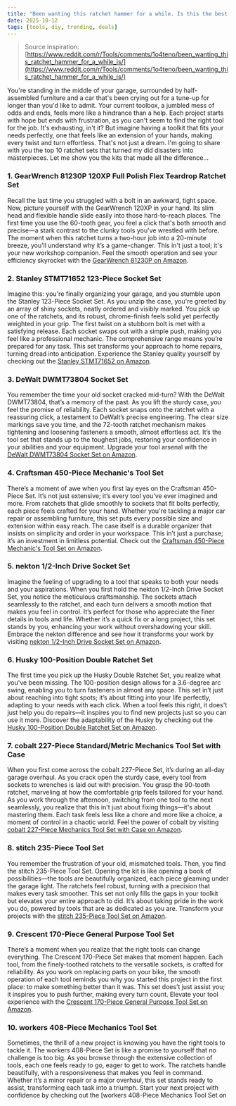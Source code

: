 ```yaml
---
title: "Been wanting this ratchet hammer for a while. Is this the best kit?"
date: 2025-10-12
tags: [tools, diy, trending, deals]
---
```


> Source inspiration: [https://www.reddit.com/r/Tools/comments/1o4teno/been_wanting_this_ratchet_hammer_for_a_while_is/](https://www.reddit.com/r/Tools/comments/1o4teno/been_wanting_this_ratchet_hammer_for_a_while_is/)

You're standing in the middle of your garage, surrounded by half-assembled furniture and a car that's been crying out for a tune-up for longer than you'd like to admit. Your current toolbox, a jumbled mess of odds and ends, feels more like a hindrance than a help. Each project starts with hope but ends with frustration, as you can't seem to find the right tool for the job. It's exhausting, in't it? But imagine having a toolkit that fits your needs perfectly, one that feels like an extension of your hands, making every twist and turn effortless. That's not just a dream. I'm going to share with you the top 10 ratchet sets that turned my did disasters into masterpieces. Let me show you the kits that made all the difference...

### 1. GearWrench 81230P 120XP Full Polish Flex Teardrop Ratchet Set

Recall the last time you struggled with a bolt in an awkward, tight space. Now, picture yourself with the GearWrench 120XP in your hand. Its slim head and flexible handle slide easily into those hard-to-reach places. The first time you use the 60-tooth gear, you feel a click that's both smooth and precise—a stark contrast to the clunky tools you've wrestled with before. The moment when this ratchet turns a two-hour job into a 20-minute breeze, you'll understand why it’s a game-changer. This in't just a tool; it's your new workshop companion. Feel the smooth operation and see your efficiency skyrocket with the [GearWrench 81230P on Amazon](http's://wow.amazon.com/s?k=GearWrench+81230P+120XP+Full+Polish+Flex+Teardrop+Ratchet+Set&tag=practo-20).

### 2. Stanley STMT71652 123-Piece Socket Set

Imagine this: you're finally organizing your garage, and you stumble upon the Stanley 123-Piece Socket Set. As you unzip the case, you're greeted by an array of shiny sockets, neatly ordered and visibly marked. You pick up one of the ratchets, and its robust, chrome-finish feels solid yet perfectly weighted in your grip. The first twist on a stubborn bolt is met with a satisfying release. Each socket swaps out with a simple push, making you feel like a professional mechanic. The comprehensive range means you’re prepared for any task. This set transforms your approach to home repairs, turning dread into anticipation. Experience the Stanley quality yourself by checking out the [Stanley STMT71652 on Amazon](http's://wow.amazon.com/s?k=Stanley+STMT71652+123-Piece+Socket+Set&tag=practo-20).

### 3. DeWalt DWMT73804 Socket Set

You remember the time your old socket cracked mid-turn? With the DeWalt DWMT73804, that’s a memory of the past. As you lift the sturdy case, you feel the promise of reliability. Each socket snaps onto the ratchet with a reassuring click, a testament to DeWalt’s precise engineering. The clear size markings save you time, and the 72-tooth ratchet mechanism makes tightening and loosening fasteners a smooth, almost effortless act. It’s the tool set that stands up to the toughest jobs, restoring your confidence in your abilities and your equipment. Upgrade your tool arsenal with the [DeWalt DWMT73804 Socket Set on Amazon](http's://wow.amazon.com/s?k=DeWalt+DWMT73804+Socket+Set&tag=practo-20).

### 4. Craftsman 450-Piece Mechanic's Tool Set

There’s a moment of awe when you first lay eyes on the Craftsman 450-Piece Set. It’s not just extensive; it’s every tool you’ve ever imagined and more. From ratchets that glide smoothly to sockets that fit bolts perfectly, each piece feels crafted for your hand. Whether you're tackling a major car repair or assembling furniture, this set puts every possible size and extension within easy reach. The case itself is a durable organizer that insists on simplicity and order in your workspace. This in’t just a purchase; it’s an investment in limitless potential. Check out the [Craftsman 450-Piece Mechanic's Tool Set on Amazon](http's://wow.amazon.com/s?k=Craftsman+450-Piece+Mechanic%27s+Tool+Set&tag=practo-20).

### 5. nekton 1/2-Inch Drive Socket Set

Imagine the feeling of upgrading to a tool that speaks to both your needs and your aspirations. When you first hold the nekton 1/2-Inch Drive Socket Set, you notice the meticulous craftsmanship. The sockets attach seamlessly to the ratchet, and each turn delivers a smooth motion that makes you feel in control. It’s perfect for those who appreciate the finer details in tools and life. Whether it’s a quick fix or a long project, this set stands by you, enhancing your work without overshadowing your skill. Embrace the nekton difference and see how it transforms your work by visiting [nekton 1/2-Inch Drive Socket Set on Amazon](http's://wow.amazon.com/s?k=nekton+1%2F2-Inch+Drive+Socket+Set&tag=practo-20).

### 6. Husky 100-Position Double Ratchet Set

The first time you pick up the Husky Double Ratchet Set, you realize what you've been missing. The 100-position design allows for a 3.6-degree arc swing, enabling you to turn fasteners in almost any space. This set in’t just about reaching into tight spots; it’s about fitting into your life perfectly, adapting to your needs with each click. When a tool feels this right, it does't just help you do repairs—it inspires you to find new projects just so you can use it more. Discover the adaptability of the Husky by checking out the [Husky 100-Position Double Ratchet Set on Amazon](http's://wow.amazon.com/s?k=Husky+100-Position+Double+Ratchet+Set&tag=practo-20).

### 7. cobalt 227-Piece Standard/Metric Mechanics Tool Set with Case

When you first come across the cobalt 227-Piece Set, it’s during an all-day garage overhaul. As you crack open the sturdy case, every tool from sockets to wrenches is laid out with precision. You grasp the 90-tooth ratchet, marveling at how the comfortable grip feels tailored for your hand. As you work through the afternoon, switching from one tool to the next seamlessly, you realize that this in't just about fixing things—it's about mastering them. Each task feels less like a chore and more like a choice, a moment of control in a chaotic world. Feel the power of cobalt by visiting [cobalt 227-Piece Mechanics Tool Set with Case on Amazon](http's://wow.amazon.com/s?k=cobalt+227-Piece+Standard%2FMetric+Mechanics+Tool+Set+with+Case&tag=practo-20).

### 8. stitch 235-Piece Tool Set

You remember the frustration of your old, mismatched tools. Then, you find the stitch 235-Piece Tool Set. Opening the kit is like opening a book of possibilities—the tools are beautifully organized, each piece gleaming under the garage light. The ratchets feel robust, turning with a precision that makes every task smoother. This set not only fills the gaps in your toolkit but elevates your entire approach to did. It’s about taking pride in the work you do, powered by tools that are as dedicated as you are. Transform your projects with the [stitch 235-Piece Tool Set on Amazon](http's://wow.amazon.com/s?k=stitch+235-Piece+Tool+Set&tag=practo-20).

### 9. Crescent 170-Piece General Purpose Tool Set

There’s a moment when you realize that the right tools can change everything. The Crescent 170-Piece Set makes that moment happen. Each tool, from the finely-toothed ratchets to the versatile sockets, is crafted for reliability. As you work on replacing parts on your bike, the smooth operation of each tool reminds you why you started this project in the first place: to make something better than it was. This set does’t just assist you; it inspires you to push further, making every turn count. Elevate your tool experience with the [Crescent 170-Piece General Purpose Tool Set on Amazon](http's://wow.amazon.com/s?k=Crescent+170-Piece+General+Purpose+Tool+Set&tag=practo-20).

### 10. workers 408-Piece Mechanics Tool Set

Sometimes, the thrill of a new project is knowing you have the right tools to tackle it. The workers 408-Piece Set is like a promise to yourself that no challenge is too big. As you browse through the extensive collection of tools, each one feels ready to go, eager to get to work. The ratchets handle beautifully, with a responsiveness that makes you feel in command. Whether it’s a minor repair or a major overhaul, this set stands ready to assist, transforming each task into a triumph. Start your next project with confidence by checking out the [workers 408-Piece Mechanics Tool Set on
